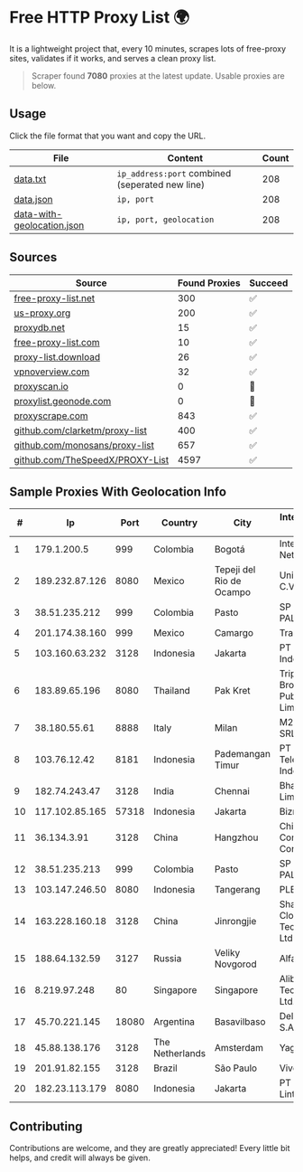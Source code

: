 
# Free HTTP Proxy List 🌍

It is a lightweight project that, every 10 minutes, scrapes lots of free-proxy sites, validates if it works, and serves a clean proxy list.


> Scraper found **7080** proxies at the latest update. Usable proxies are below.

## Usage

Click the file format that you want and copy the URL.


|File|Content|Count|
|----|-------|-----|
|[data.txt](https://raw.githubusercontent.com/themiralay/Proxy-List-World/master/data.txt)|`ip_address:port` combined (seperated new line)|208|
|[data.json](https://raw.githubusercontent.com/themiralay/Proxy-List-World/master/data.json)|`ip, port`|208|
|[data-with-geolocation.json](https://raw.githubusercontent.com/themiralay/Proxy-List-World/master/data-with-geolocation.json)|`ip, port, geolocation`|208|

## Sources

|Source|Found Proxies|Succeed|
|------|-------------|-------|
|[free-proxy-list.net](https://free-proxy-list.net)|300|✅|
|[us-proxy.org](https://www.us-proxy.org)|200|✅|
|[proxydb.net](http://proxydb.net)|15|✅|
|[free-proxy-list.com](https://free-proxy-list.com/?page=&port=&type%5B%5D=http&type%5B%5D=https&up_time=0&search=Search)|10|✅|
|[proxy-list.download](https://www.proxy-list.download/HTTP)|26|✅|
|[vpnoverview.com](https://vpnoverview.com/privacy/anonymous-browsing/free-proxy-servers)|32|✅|
|[proxyscan.io](https://www.proxyscan.io)|0|🚫|
|[proxylist.geonode.com](https://proxylist.geonode.com/api/proxy-list?limit=300&page=1&sort_by=lastChecked&sort_type=desc&protocols=http,https)|0|🚫|
|[proxyscrape.com](https://api.proxyscrape.com/v2/?request=displayproxies&protocol=http&timeout=10000&country=all&ssl=all&anonymity=all)|843|✅|
|[github.com/clarketm/proxy-list](https://raw.githubusercontent.com/clarketm/proxy-list/master/proxy-list-raw.txt)|400|✅|
|[github.com/monosans/proxy-list](https://raw.githubusercontent.com/monosans/proxy-list/main/proxies/http.txt)|657|✅|
|[github.com/TheSpeedX/PROXY-List](https://raw.githubusercontent.com/TheSpeedX/PROXY-List/master/http.txt)|4597|✅|


## Sample Proxies With Geolocation Info

|#|Ip|Port|Country|City|Internet Service Provider|
|-|--|----|-------|----|-------------------------|
|1|179.1.200.5|999|Colombia|Bogotá|InterNexa Global Network|
|2|189.232.87.126|8080|Mexico|Tepeji del Rio de Ocampo|Uninet S.A. de C.V.|
|3|38.51.235.212|999|Colombia|Pasto|SP SISTEMAS PALACIOS LTDA|
|4|201.174.38.160|999|Mexico|Camargo|Transtelco Inc|
|5|103.160.63.232|3128|Indonesia|Jakarta|PT Herza Digital Indonesia|
|6|183.89.65.196|8080|Thailand|Pak Kret|Triple T Broadband Public Company Limited|
|7|38.180.55.61|8888|Italy|Milan|M247 Europe SRL|
|8|103.76.12.42|8181|Indonesia|Pademangan Timur|PT Mora Telematika Indonesia|
|9|182.74.243.47|3128|India|Chennai|Bharti Airtel Limited|
|10|117.102.85.165|57318|Indonesia|Jakarta|Biznet Networks|
|11|36.134.3.91|3128|China|Hangzhou|China Mobile Communications Corporation|
|12|38.51.235.213|999|Colombia|Pasto|SP SISTEMAS PALACIOS LTDA|
|13|103.147.246.50|8080|Indonesia|Tangerang|PLBNET|
|14|163.228.160.18|3128|China|Jinrongjie|Shanghai Blue Cloud Technology Co., Ltd|
|15|188.64.132.59|3127|Russia|Veliky Novgorod|Alfacom|
|16|8.219.97.248|80|Singapore|Singapore|Alibaba (US) Technology Co., Ltd.|
|17|45.70.221.145|18080|Argentina|Basavilbaso|Delco Imagen S.A|
|18|45.88.138.176|3128|The Netherlands|Amsterdam|Yaglom Labs Ltd|
|19|201.91.82.155|3128|Brazil|São Paulo|Vivo|
|20|182.23.113.179|8080|Indonesia|Jakarta|PT Aplikanusa Lintasarta|



## Contributing

Contributions are welcome, and they are greatly appreciated! Every
little bit helps, and credit will always be given.

